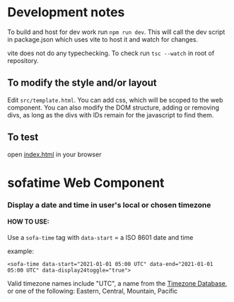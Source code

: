 # Development notes

To build and host for dev work run `npm run dev`. This will call the dev script in package.json
which uses vite to host it and watch for changes.

vite does not do any typechecking. To check run `tsc --watch` in root of repository.

## To modify the style and/or layout

Edit `src/template.html`. You can add css, which will be scoped to the web component. You can also modify the DOM structure, adding or removing divs, as long as the divs with IDs remain for the javascript to find them.

## To test

open [index.html](index.html) in your browser

# sofatime Web Component
### Display a date and time in user's local or chosen timezone

#### HOW TO USE:
Use a `sofa-time` tag with `data-start` = a ISO 8601 date and time

example: 
```
<sofa-time data-start="2021-01-01 05:00 UTC" data-end="2021-01-01 05:00 UTC" data-display24toggle="true">
```

Valid timezone names include \"UTC\", a name from the [Timezone Database](https://en.wikipedia.org/wiki/List_of_tz_database_time_zones), or one of the following: Eastern, Central, Mountain, Pacific 
